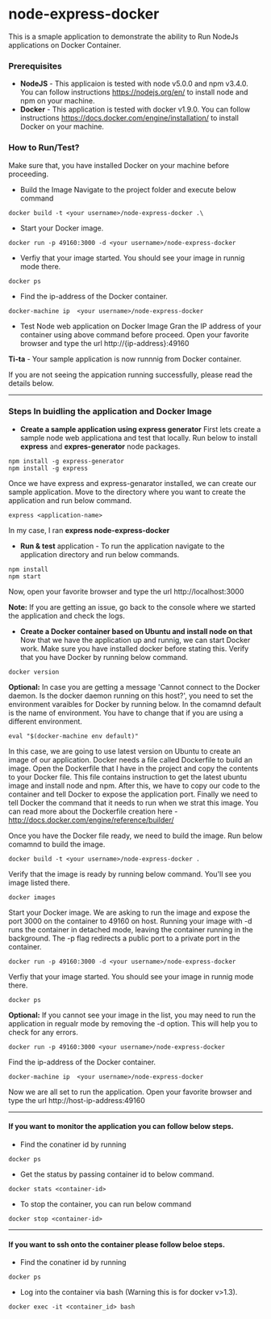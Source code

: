 # node-express-docker
This is a smaple application to demonstrate the ability to Run NodeJs applications on Docker Container.

### Prerequisites
* **NodeJS** - This applicaion is tested with node v5.0.0 and npm v3.4.0. You can follow instructions https://nodejs.org/en/ to install node and npm on your machine.
* **Docker** - This application is tested with docker v1.9.0. You can follow instructions https://docs.docker.com/engine/installation/ to install Docker on your machine.

### How to Run/Test?
Make sure that, you have installed Docker on your machine before proceeding.
* Build the Image
Navigate to the project folder and execute below command
```
docker build -t <your username>/node-express-docker .\
```
* Start your Docker image. 
```
docker run -p 49160:3000 -d <your username>/node-express-docker
```
* Verfiy that your image started. You should see your image in runnig mode there.
```
docker ps
```
* Find the ip-address of the Docker container.
```
docker-machine ip  <your username>/node-express-docker
```
* Test Node web application on Docker Image
Gran the IP address of your container using above command before proceed.
Open your favorite browser and type the url http://{ip-address}:49160

**Ti-ta** - Your sample application is now runnnig from Docker container.

If you are not seeing the appication running successfully, please read the details below.
***
### Steps In buidling the application and Docker Image

* **Create a sample application using express generator**
First lets create a sample node web applicationa and test that locally. Run below to install **express** and **expres-generator** node packages.
```
npm install -g express-generator
npm install -g express
```
Once we have express and express-genarator installed, we can create our sample application. Move to the directory where you want to create the application and run below command.
```
express <application-name>
```
In my case, I ran **express node-express-docker**
* **Run & test** application - To run the application navigate to the application directory and run below commands.
```
npm install
npm start
```
Now, open your favorite browser and type the url http://localhost:3000

**Note:** If you are getting an issue, go back to the console where we started the application and check the logs.

* **Create a Docker container based on Ubuntu and install node on that**
Now that we have the application up and runnig, we can start Docker work. Make sure you have installed docker before stating this. Verify that you have Docker by running below command.
```
docker version
```
**Optional:** In case you are getting a message 'Cannot connect to the Docker daemon. Is the docker daemon running on this host?', you need to set the environment varaibles for Docker by running below. In the comamnd default is the name of environment. You have to change that if you are using a different environment.
```
eval "$(docker-machine env default)"
```
In this case, we are going to use latest version on Ubuntu to create an image of our application. Docker needs a file called Dockerfile to build an image.
Open the Dockerfile that I have in the project and copy the contents to your Docker file. This file contains instruction to get the latest ubuntu image and install node and npm.
After this, we have to copy our code to the container and tell Docker to expose the application port. Finally we need to tell Docker the command that it needs to run when we strat this image.
You can read more about the Dockerfile creation here - http://docs.docker.com/engine/reference/builder/

Once you have the Docker file ready, we need to build the image. Run below comamnd to build the image.
```
docker build -t <your username>/node-express-docker .
```
Verify that the image is ready by running below command. You'll see you image listed there.
```
docker images
```
Start your Docker image. We are asking to run the image and expose the port 3000 on the container to 49160 on host.
Running your image with -d runs the container in detached mode, leaving the container running in the background. The -p flag redirects a public port to a private port in the container.
```
docker run -p 49160:3000 -d <your username>/node-express-docker
```
Verfiy that your image started. You should see your image in runnig mode there.
```
docker ps
```
**Optional:** If you cannot see your image in the list, you may need to run the application in regualr mode by removing the -d option. This will help you to check for any errors.
```
docker run -p 49160:3000 <your username>/node-express-docker
```
Find the ip-address of the Docker container.
```
docker-machine ip  <your username>/node-express-docker
```
Now we are all set to run the application. Open your favorite browser and type the url http://host-ip-address:49160

***
#### If you want to monitor the application you can follow below steps.
* Find the conatiner id by running
```
docker ps
```
* Get the status by passing container id to below command.
```
docker stats <container-id>
```
* To stop the container, you can run below command
```
docker stop <container-id>
```

***
#### If you want to ssh onto the container please follow beloe steps.
* Find the conatiner id by running
```
docker ps
```
* Log into the container via bash (Warning this is for docker v>1.3).
```
docker exec -it <container_id> bash
```

